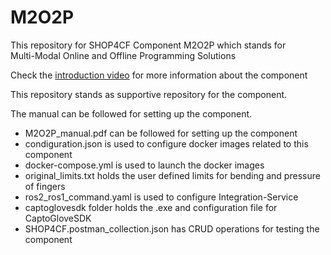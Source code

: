 # M2O2P

This repository for SHOP4CF Component M2O2P which stands for  
Multi-Modal Online and Offline Programming Solutions  

Check the [introduction video](www.youtube.com) for more information about the component  

This repository stands as supportive repository for the component.  

The manual can be followed for setting up the component.  

- M2O2P_manual.pdf can be followed for setting up the component
- condiguration.json is used to configure docker images related to this component
- docker-compose.yml is used to launch the docker images
- original_limits.txt holds the user defined limits for bending and pressure of fingers
- ros2_ros1_command.yaml is used to configure Integration-Service
- captoglovesdk folder holds the .exe and configuration file for CaptoGloveSDK
- SHOP4CF.postman_collection.json has CRUD operations for testing the component

